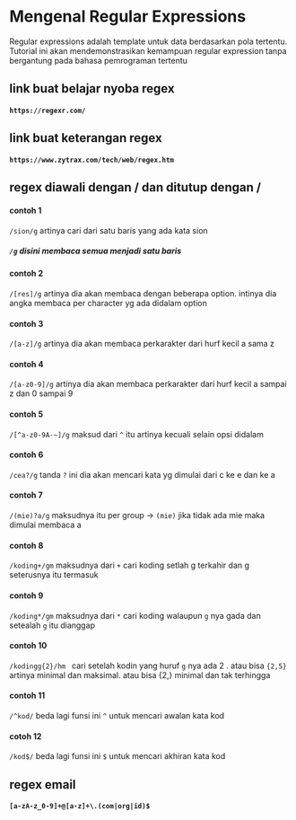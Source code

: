 # Mengenal Regular Expressions
Regular expressions adalah template untuk data berdasarkan pola tertentu. Tutorial ini akan mendemonstrasikan kemampuan regular expression tanpa bergantung pada bahasa pemrograman tertentu

## link buat belajar nyoba regex
#### ``` https://regexr.com/ ```

## link buat keterangan regex
#### ``` https://www.zytrax.com/tech/web/regex.htm ```

## regex diawali dengan / dan ditutup dengan /

#### contoh 1
``` /sion/g ``` artinya cari dari satu baris yang ada kata sion

##### ``` /g ``` disini membaca semua menjadi satu baris

#### contoh 2
``` /[res]/g ``` artinya dia akan membaca dengan beberapa option. intinya dia angka membaca per character yg ada didalam option

#### contoh 3
``` /[a-z]/g ``` artinya dia akan membaca perkarakter dari hurf kecil a sama z

#### contoh 4
``` /[a-z0-9]/g ``` artinya dia akan membaca perkarakter dari hurf kecil a sampai z dan 0 sampai 9

#### contoh 5
``` /[^a-z0-9A-~]/g ``` maksud dari  ```^``` itu artinya kecuali selain opsi didalam

#### contoh 6
``` /cea?/g ``` tanda ```?``` ini dia akan mencari kata yg dimulai dari c ke e dan ke a

#### contoh 7
``` /(mie)?a/g ``` maksudnya itu per group ->  ```(mie)``` jika tidak ada mie maka dimulai membaca a 

#### contoh 8 
``` /koding+/gm ``` maksudnya dari ```+``` cari koding setlah g terkahir dan g seterusnya itu termasuk

#### contoh 9
``` /koding*/gm ``` maksudnya dari ```*``` cari koding walaupun ```g``` nya gada dan setealah ```g``` itu dianggap

#### contoh 10
```/kodingg{2}/hm ``` cari setelah kodin yang huruf ```g``` nya ada 2 . atau bisa ```{2,5}``` artinya minimal dan maksimal. atau bisa {2,} minimal dan tak terhingga

#### contoh 11
``` /^kod/ ``` beda lagi funsi ini ``` ^ ``` untuk mencari awalan kata kod

#### cotoh 12
``` /kod$/ ``` beda lagi funsi ini ``` $ ``` untuk mencari akhiran kata kod

## regex email
#### ``` [a-zA-z_0-9]+@[a-z]+\.(com|org|id)$ ``` 
